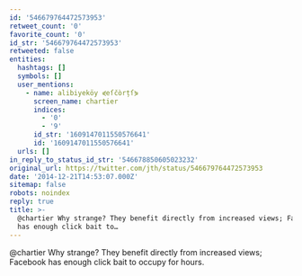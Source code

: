 ```yaml
---
id: '546679764472573953'
retweet_count: '0'
favorite_count: '0'
id_str: '546679764472573953'
retweeted: false
entities:
  hashtags: []
  symbols: []
  user_mentions:
    - name: alibiyeköy ⋞eſčòrțſ⋟
      screen_name: chartier
      indices:
        - '0'
        - '9'
      id_str: '1609147011550576641'
      id: '1609147011550576641'
  urls: []
in_reply_to_status_id_str: '546678850605023232'
original_url: https://twitter.com/jth/status/546679764472573953
date: '2014-12-21T14:53:07.000Z'
sitemap: false
robots: noindex
reply: true
title: >-
  @chartier Why strange? They benefit directly from increased views; Facebook
  has enough click bait to…
---
```


@chartier Why strange? They benefit directly from increased views; Facebook has enough click bait to occupy for hours.